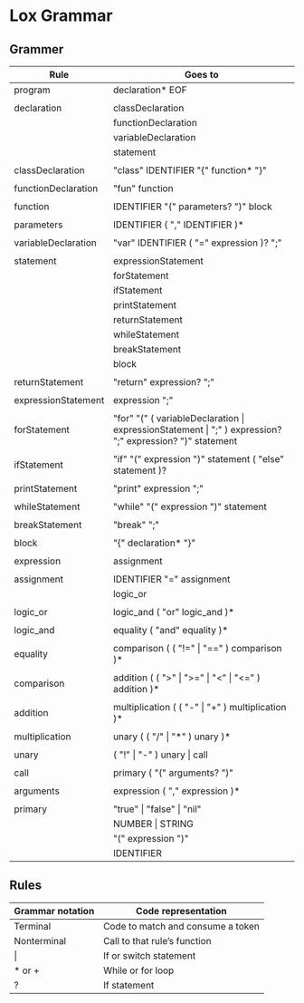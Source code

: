 ﻿# Lox Grammar

## Grammer
| Rule					| Goes to													|
|-----------------------|-----------------------------------------------------------|
| program				| declaration\* EOF											|
|						|															|
| declaration			| classDeclaration											|
|						| functionDeclaration										|
|						| variableDeclaration										|
|						| statement													|
|						|															|
| classDeclaration		| "class" IDENTIFIER "{" function* "}"						|
|						|															|
| functionDeclaration	| "fun" function											|
|						|															|
| function				| IDENTIFIER "(" parameters? ")" block						|
|						|															|
| parameters			| IDENTIFIER ( "," IDENTIFIER )*							|
|						|															|
| variableDeclaration	| "var" IDENTIFIER ( "=" expression )? ";"					|
|						|															|
| statement				| expressionStatement										|
|						| forStatement												|
|						| ifStatement												|
|						| printStatement											|
|						| returnStatement											|
|						| whileStatement											|
|						| breakStatement											|
|						| block														|
|						|															|
| returnStatement		| "return" expression? ";"									|
|						|															|
| expressionStatement	| expression ";"											|
|						|															|
| forStatement			| "for" "(" ( variableDeclaration \| expressionStatement \| ";" ) expression? ";" expression? ")" statement |
|						|															|
| ifStatement			| "if" "(" expression ")" statement ( "else" statement )?	|
|						|															|
| printStatement		| "print" expression ";"									|
|						|															|
| whileStatement		| "while" "(" expression ")" statement						|
|						|															|
| breakStatement		| "break" ";"												|
|						|															|
| block					| "{" declaration\* "}"										|
|						|															|
| expression			| assignment												|
|						|															|
| assignment			| IDENTIFIER "=" assignment									|
|						| logic_or													|
|						|															|
| logic_or				| logic_and ( "or" logic_and )*								|
|						|															|
| logic_and				| equality ( "and" equality )*								|
|						|															|
| equality				| comparison ( ( "!=" \| "==" ) comparison )*				|
|						|															|
| comparison			| addition ( ( ">" \| ">=" \| "<" \| "<=" ) addition )*		|
|						|															|
| addition				| multiplication ( ( "-" \| "+" ) multiplication )*			|
|						|															|
| multiplication		| unary ( ( "/" \| "\*" ) unary )*							|
|						|															|
| unary					| ( "!" \| "-" ) unary \| call								|
|						|															|
| call					| primary ( "(" arguments? ")" | "." IDENTIFIER )*			|
|						|															|
| arguments				| expression ( "," expression )*							|
|						|															|
| primary				| "true" \| "false" \| "nil"								|
|						| NUMBER \| STRING											|
|						| "(" expression ")"										|
|						| IDENTIFIER												|

## Rules
| Grammar notation	| Code representation				|
|-------------------|-----------------------------------|
| Terminal			| Code to match and consume a token	|
| Nonterminal		| Call to that rule’s function		|
| \|				| If or switch statement			|
| \* or +			| While or for loop					|
| ?					| If statement						|
